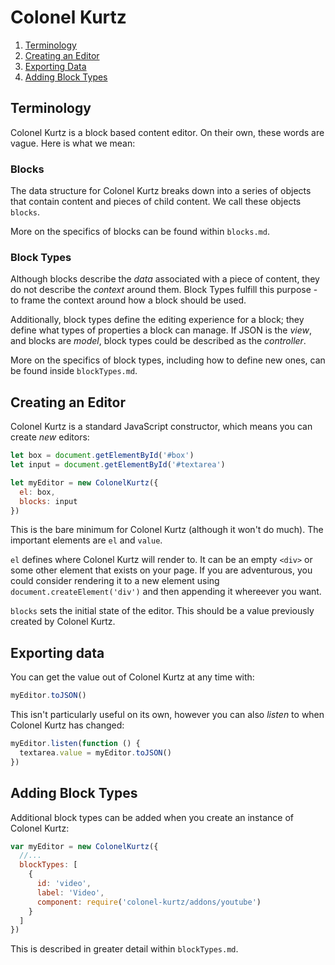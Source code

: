 # Colonel Kurtz

1.  [Terminology](#terminology)
2.  [Creating an Editor](#creating-an-editor)
3.  [Exporting Data](#exporting-data)
4.  [Adding Block Types](#adding-block-types)

## Terminology

Colonel Kurtz is a block based content editor. On their own, these
words are vague. Here is what we mean:

### Blocks

The data structure for Colonel Kurtz breaks down into a series of
objects that contain content and pieces of child content. We call
these objects `blocks`.

More on the specifics of blocks can be found within `blocks.md`.

### Block Types

Although blocks describe the _data_ associated with a piece of
content, they do not describe the _context_ around them. Block Types
fulfill this purpose - to frame the context around how a block should
be used.

Additionally, block types define the editing experience for a block;
they define what types of properties a block can manage. If JSON is
the _view_, and blocks are _model_, block types could be described as
the _controller_.

More on the specifics of block types, including how to define new
ones, can be found inside `blockTypes.md`.

## Creating an Editor

Colonel Kurtz is a standard JavaScript constructor, which means you
can create _new_ editors:

```javascript
let box = document.getElementById('#box')
let input = document.getElementById('#textarea')

let myEditor = new ColonelKurtz({
  el: box,
  blocks: input
})
```

This is the bare minimum for Colonel Kurtz (although it won't do
much). The important elements are `el` and `value`.

`el` defines where Colonel Kurtz will render to. It can be an empty
`<div>` or some other element that exists on your page. If you are
adventurous, you could consider rendering it to a new element
using `document.createElement('div')` and then appending it whereever
you want.

`blocks` sets the initial state of the editor. This should be a value
previously created by Colonel Kurtz.

## Exporting data

You can get the value out of Colonel Kurtz at any time with:

```javascript
myEditor.toJSON()
```

This isn't particularly useful on its own, however you can also
_listen_ to when Colonel Kurtz has changed:

```javascript
myEditor.listen(function () {
  textarea.value = myEditor.toJSON()
})
```

## Adding Block Types

Additional block types can be added when you create an instance of
Colonel Kurtz:

```javascript
var myEditor = new ColonelKurtz({
  //...
  blockTypes: [
    {
      id: 'video',
      label: 'Video',
      component: require('colonel-kurtz/addons/youtube')
    }
  ]
})
```

This is described in greater detail within `blockTypes.md`.
